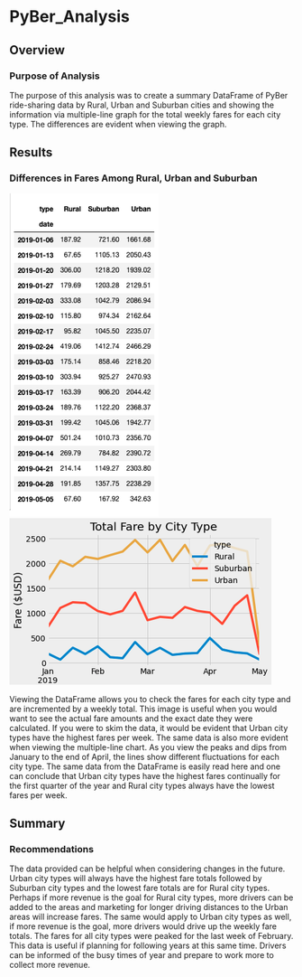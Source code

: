 # PyBer_Analysis

## Overview

### Purpose of Analysis

The purpose of this analysis was to create a summary DataFrame of PyBer ride-sharing data by Rural, Urban and Suburban cities and showing the information via multiple-line graph for the total weekly fares for each city type. The differences are evident when viewing the graph.

## Results

### Differences in Fares Among Rural, Urban and Suburban

![summarydf](https://github.com/myljacobo/PyBer_Analysis/blob/master/Resources/Summary%20DF.png?raw=true) ![graph](https://github.com/myljacobo/PyBer_Analysis/blob/master/analysis/PyBer_fare_summary.png?raw=true)

Viewing the DataFrame allows you to check the fares for each city type and are incremented by a weekly total. This image is useful when you would want to see the actual fare amounts and the exact date they were calculated. If you were to skim the data, it would be evident that Urban city types have the highest fares per week. The same data is also more evident when viewing the multiple-line chart. As you view the peaks and dips from January to the end of April, the lines show different fluctuations for each city type. The same data from the DataFrame is easily read here and one can conclude that Urban city types have the highest fares continually for the first quarter of the year and Rural city types always have the lowest fares per week. 


## Summary

### Recommendations

The data provided can be helpful when considering changes in the future. Urban city types will always have the highest fare totals followed by Suburban city types and the lowest fare totals are for Rural city types. Perhaps if more revenue is the goal for Rural city types, more drivers can be added to the areas and marketing for longer driving distances to the Urban areas will increase fares. The same would apply to Urban city types as well, if more revenue is the goal, more drivers would drive up the weekly fare totals. The fares for all city types were peaked for the last week of February. This data is useful if planning for following years at this same time. Drivers can be informed of the busy times of year and prepare to work more to collect more revenue. 
